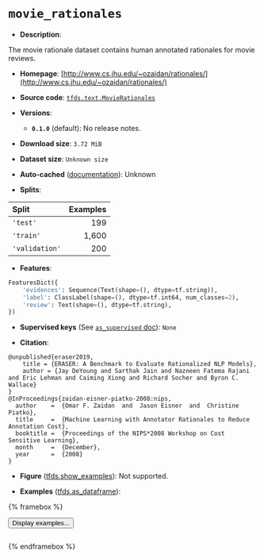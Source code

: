 <div itemscope itemtype="http://schema.org/Dataset">
  <div itemscope itemprop="includedInDataCatalog" itemtype="http://schema.org/DataCatalog">
    <meta itemprop="name" content="TensorFlow Datasets" />
  </div>
  <meta itemprop="name" content="movie_rationales" />
  <meta itemprop="description" content="The movie rationale dataset contains human annotated rationales for movie&#10;reviews.&#10;&#10;To use this dataset:&#10;&#10;```python&#10;import tensorflow_datasets as tfds&#10;&#10;ds = tfds.load(&#x27;movie_rationales&#x27;, split=&#x27;train&#x27;)&#10;for ex in ds.take(4):&#10;  print(ex)&#10;```&#10;&#10;See [the guide](https://www.tensorflow.org/datasets/overview) for more&#10;informations on [tensorflow_datasets](https://www.tensorflow.org/datasets).&#10;&#10;" />
  <meta itemprop="url" content="https://www.tensorflow.org/datasets/catalog/movie_rationales" />
  <meta itemprop="sameAs" content="http://www.cs.jhu.edu/~ozaidan/rationales/" />
  <meta itemprop="citation" content="@unpublished{eraser2019,&#10;    title = {ERASER: A Benchmark to Evaluate Rationalized NLP Models},&#10;    author = {Jay DeYoung and Sarthak Jain and Nazneen Fatema Rajani and Eric Lehman and Caiming Xiong and Richard Socher and Byron C. Wallace}&#10;}&#10;@InProceedings{zaidan-eisner-piatko-2008:nips,&#10;  author    =  {Omar F. Zaidan  and  Jason Eisner  and  Christine Piatko},&#10;  title     =  {Machine Learning with Annotator Rationales to Reduce Annotation Cost},&#10;  booktitle =  {Proceedings of the NIPS*2008 Workshop on Cost Sensitive Learning},&#10;  month     =  {December},&#10;  year      =  {2008}&#10;}" />
</div>

# `movie_rationales`

*   **Description**:

The movie rationale dataset contains human annotated rationales for movie
reviews.

*   **Homepage**:
    [http://www.cs.jhu.edu/~ozaidan/rationales/](http://www.cs.jhu.edu/~ozaidan/rationales/)

*   **Source code**:
    [`tfds.text.MovieRationales`](https://github.com/tensorflow/datasets/tree/master/tensorflow_datasets/text/movie_rationales.py)

*   **Versions**:

    *   **`0.1.0`** (default): No release notes.

*   **Download size**: `3.72 MiB`

*   **Dataset size**: `Unknown size`

*   **Auto-cached**
    ([documentation](https://www.tensorflow.org/datasets/performances#auto-caching)):
    Unknown

*   **Splits**:

Split          | Examples
:------------- | -------:
`'test'`       | 199
`'train'`      | 1,600
`'validation'` | 200

*   **Features**:

```python
FeaturesDict({
    'evidences': Sequence(Text(shape=(), dtype=tf.string)),
    'label': ClassLabel(shape=(), dtype=tf.int64, num_classes=2),
    'review': Text(shape=(), dtype=tf.string),
})
```

*   **Supervised keys** (See
    [`as_supervised` doc](https://www.tensorflow.org/datasets/api_docs/python/tfds/load#args)):
    `None`

*   **Citation**:

```
@unpublished{eraser2019,
    title = {ERASER: A Benchmark to Evaluate Rationalized NLP Models},
    author = {Jay DeYoung and Sarthak Jain and Nazneen Fatema Rajani and Eric Lehman and Caiming Xiong and Richard Socher and Byron C. Wallace}
}
@InProceedings{zaidan-eisner-piatko-2008:nips,
  author    =  {Omar F. Zaidan  and  Jason Eisner  and  Christine Piatko},
  title     =  {Machine Learning with Annotator Rationales to Reduce Annotation Cost},
  booktitle =  {Proceedings of the NIPS*2008 Workshop on Cost Sensitive Learning},
  month     =  {December},
  year      =  {2008}
}
```

*   **Figure**
    ([tfds.show_examples](https://www.tensorflow.org/datasets/api_docs/python/tfds/visualization/show_examples)):
    Not supported.

*   **Examples**
    ([tfds.as_dataframe](https://www.tensorflow.org/datasets/api_docs/python/tfds/as_dataframe)):

<!-- mdformat off(HTML should not be auto-formatted) -->

{% framebox %}

<button id="displaydataframe">Display examples...</button>
<div id="dataframecontent" style="overflow-x:scroll"></div>
<script src="https://www.gstatic.com/external_hosted/jquery2.min.js"></script>
<script>
var url = "https://storage.googleapis.com/tfds-data/visualization/dataframe/movie_rationales-0.1.0.html";
$(document).ready(() => {
  $("#displaydataframe").click((event) => {
    // Disable the button after clicking (dataframe loaded only once).
    $("#displaydataframe").prop("disabled", true);

    // Pre-fetch and display the content
    $.get(url, (data) => {
      $("#dataframecontent").html(data);
    }).fail(() => {
      $("#dataframecontent").html(
        'Error loading examples. If the error persist, please open '
        + 'a new issue.'
      );
    });
  });
});
</script>

{% endframebox %}

<!-- mdformat on -->